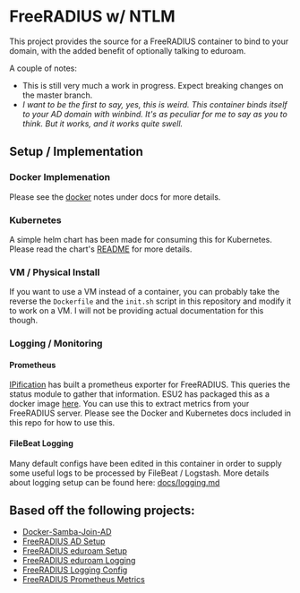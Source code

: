 # FreeRADIUS w/ NTLM

This project provides the source for a FreeRADIUS container to bind to your domain, with the added benefit of optionally talking to eduroam.

A couple of notes:
* This is still very much a work in progress. Expect breaking changes on the master branch.
* _I want to be the first to say, yes, this is weird. This container binds itself to your AD domain with winbind. It's as peculiar for me to say as you to think. But it works, and it works quite swell._

## Setup / Implementation

### Docker Implemenation

Please see the [docker](docs/docker.md) notes under docs for more details.

### Kubernetes

A simple helm chart has been made for consuming this for Kubernetes. Please read the chart's [README](charts/freeradius/README.md) for more details.

### VM / Physical Install

If you want to use a VM instead of a container, you can probably take the reverse the `Dockerfile` and the `init.sh` script in this repository and modify it to work on a VM. I will not be providing actual documentation for this though.

### Logging / Monitoring

#### Prometheus

[IPification](https://github.com/bvantagelimited) has built a prometheus exporter for FreeRADIUS. This queries the status module to gather that information. ESU2 has packaged this as a docker image [here](https://hub.docker.com/r/esutwo/freeradius-exporter). You can use this to extract metrics from your FreeRADIUS server. Please see the Docker and Kubernetes docs included in this repo for how to use this.

#### FileBeat Logging

Many default configs have been edited in this container in order to supply some useful logs to be processed by FileBeat / Logstash. More details about logging setup can be found here: [docs/logging.md](docs/logging.md)

## Based off the following projects:

* [Docker-Samba-Join-AD](https://github.com/fjudith/docker-samba-join-ad/)
* [FreeRADIUS AD Setup](https://xenomorph.net/linux/ubuntu/misc/radius-unifi/)
* [FreeRADIUS eduroam Setup](https://wiki.freeradius.org/guide/eduroam)
* [FreeRADIUS eduroam Logging](https://wiki.freeradius.org/guide/eduroam-logging)
* [FreeRADIUS Logging Config](https://www.slideshare.net/MatthewNewton28/freeradius-eduroam-logging-and-elasticsearch)
* [FreeRADIUS Prometheus Metrics](https://github.com/bvantagelimited/freeradius_exporter)
